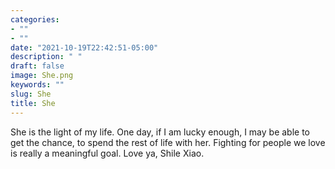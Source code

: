 ```yaml
---
categories:
- ""
- ""
date: "2021-10-19T22:42:51-05:00"
description: " "
draft: false
image: She.png
keywords: ""
slug: She
title: She
---
```


She is the light of my life. One day, if I am lucky enough, I may be able to get the chance, to spend the rest of life with her. Fighting for people we love is really a meaningful goal. Love ya, Shile Xiao.